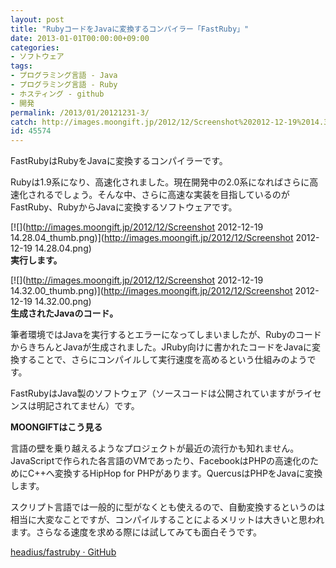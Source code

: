 ```yaml
---
layout: post
title: "RubyコードをJavaに変換するコンパイラー「FastRuby」"
date: 2013-01-01T00:00:00+09:00
categories:
- ソフトウェア
tags: 
- プログラミング言語 - Java
- プログラミング言語 - Ruby
- ホスティング - github
- 開発
permalink: /2013/01/20121231-3/
catch: http://images.moongift.jp/2012/12/Screenshot%202012-12-19%2014.32.00_thumb.png
id: 45574
---
```

FastRubyはRubyをJavaに変換するコンパイラーです。

  
  

Rubyは1.9系になり、高速化されました。現在開発中の2.0系になればさらに高速化されるでしょう。そんな中、さらに高速な実装を目指しているのがFastRuby、RubyからJavaに変換するソフトウェアです。

  

[![](http://images.moongift.jp/2012/12/Screenshot 2012-12-19 14.28.04_thumb.png)](http://images.moongift.jp/2012/12/Screenshot 2012-12-19 14.28.04.png)  
**実行します。**

  

[![](http://images.moongift.jp/2012/12/Screenshot 2012-12-19 14.32.00_thumb.png)](http://images.moongift.jp/2012/12/Screenshot 2012-12-19 14.32.00.png)  
**生成されたJavaのコード。**

  

筆者環境ではJavaを実行するとエラーになってしまいましたが、RubyのコードからきちんとJavaが生成されました。JRuby向けに書かれたコードをJavaに変換することで、さらにコンパイルして実行速度を高めるという仕組みのようです。

  

FastRubyはJava製のソフトウェア（ソースコードは公開されていますがライセンスは明記されてません）です。

  
  
  

**MOONGIFTはこう見る**

  

言語の壁を乗り越えるようなプロジェクトが最近の流行かも知れません。JavaScriptで作られた各言語のVMであったり、FacebookはPHPの高速化のためにC++へ変換するHipHop for PHPがあります。QuercusはPHPをJavaに変換します。

  

スクリプト言語では一般的に型がなくとも使えるので、自動変換するというのは相当に大変なことですが、コンパイルすることによるメリットは大きいと思われます。さらなる速度を求める際には試してみても面白そうです。

  
  

[headius/fastruby · GitHub](https://github.com/headius/fastruby)

